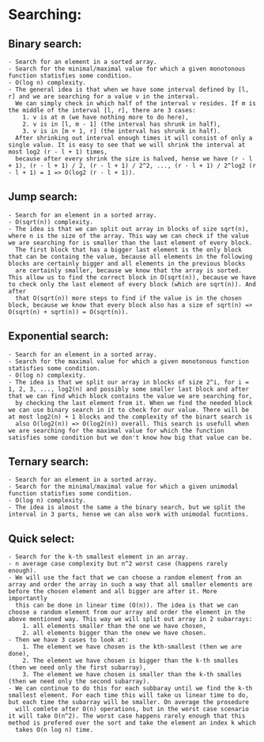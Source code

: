 # Searching:

  ## Binary search:
  
    - Search for an element in a sorted array.
    - Search for the minimal/maximal value for which a given monotonous function statisfies some condition.
    - O(log n) complexity.
    - The general idea is that when we have some interval defined by [l, r] and we are searching for a value v in the interval.
      We can simply check in which half of the interval v resides. If m is the middle of the interval [l, r], there are 3 cases: 
        1. v is at m (we have nothing more to do here), 
        2. v is in [l, m - 1] (the interval has shrunk in half),
        3. v is in [m + 1, r] (the interval has shrunk in half).
      After shrinking out interval enough times it will consist of only a single value. It is easy to see that we will shrink the interval at most log2 (r - l + 1) times, 
      because after every shrink the size is halved, hense we have (r - l + 1), (r - l + 1) / 2, (r - l + 1) / 2^2, ..., (r - l + 1) / 2^log2 (r - l + 1) = 1 => O(log2 (r - l + 1)).

  ## Jump search:
  
    - Search for an element in a sorted array.
    - O(sqrt(n)) complexity.
    - The idea is that we can split out array in blocks of size sqrt(n), where n is the size of the array. This way we can check if the value we are searching for is smaller than the last element of every block. 
      The first block that has a bigger last element is the only block that can be containg the value, because all elements in the following blocks are certainly bigger and all elements in the previous blocks
      are certainly smaller, because we know that the array is sorted. This allow us to find the correct block in O(sqrt(n)), because we have to check only the last element of every block (which are sqrt(n)). And after
      that O(sqrt(n)) more steps to find if the value is in the chosen block, because we know that every block also has a size of sqrt(n) => O(sqrt(n) + sqrt(n)) = O(sqrt(n)). 
    
  ## Exponential search:
  
    - Search for an element in a sorted array.
    - Search for the maximal value for which a given monotonous function statisfies some condition.
    - O(log n) complexity.
    - The idea is that we split our array in blocks of size 2^i, for i = 1, 2, 3, ..., log2(n) and possibly some smaller last block and after that we can find which block contains the value we are searching for,
      by checking the last element from it. When we find the needed block we can use binary search in it to check for our value. There will be at most log2(n) + 1 blocks and the complexity of the binart search is
      also O(log2(n)) => O(log2(n)) overall. This search is usefull when we are searching for the maximal value for which the function satisfies some condition but we don't know how big that value can be.

  ## Ternary search:
  
    - Search for an element in a sorted array.
    - Search for the minimal/maximal value for which a given unimodal function statisfies some condition.
    - O(log n) complexity.
    - The idea is almost the same a the binary search, but we split the interval in 3 parts, hense we can also work with unimodal fucntions.	

  ## Quick select:
  
    - Search for the k-th smallest element in an array.
    - n average case complexity but n^2 worst case (happens rarely enough).
    - We will use the fact that we can choose a random element from an array and order the array in such a way that all smaller elements are before the chosen element and all bigger are after it. More importantly
      this can be done in linear time (O(n)). The idea is that we can choose a random element from our array and order the element in the above mentioned way. This way we will split out array in 2 subarrays:
        1. all elements smaller than the one we have chosen,
        2. all elements bigger than the onew we have chosen.
    - Then we have 3 cases to look at:
        1. The element we have chosen is the kth-smallest (then we are done),
        2. The element we have chosen is bigger than the k-th smalles (then we need only the first subarray),
        3. The element we have chosen is smaller than the k-th smalles (then we need only the second subarray).
    - We can continue to do this for each subbaray until we find the k-th smallest element. For each time this will take us linear time to do, but each time the subarray will be smaller. On average the prosedure
      will comlete after O(n) operations, but in the worst case scenario it will take O(n^2). The worst case happens rarely enough that this method is prefered over the sort and take the element an index k which
      takes O(n log n) time.
      
      
